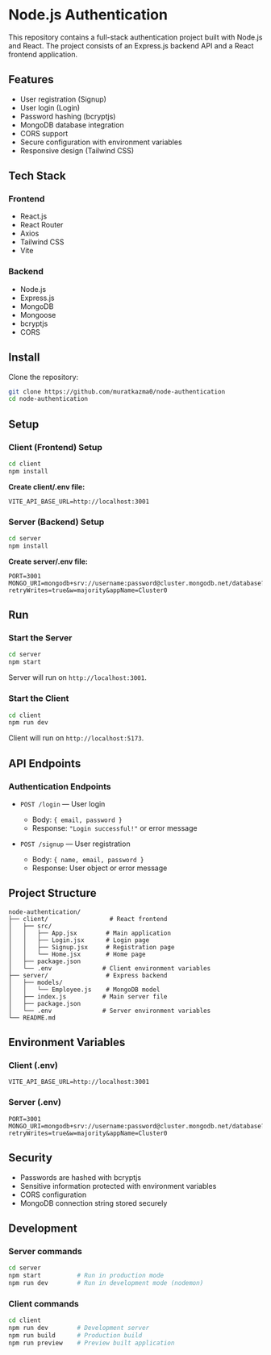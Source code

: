 # Node.js Authentication

This repository contains a full-stack authentication project built with Node.js and React. The project consists of an Express.js backend API and a React frontend application.

## Features

- User registration (Signup)
- User login (Login)
- Password hashing (bcryptjs)
- MongoDB database integration
- CORS support
- Secure configuration with environment variables
- Responsive design (Tailwind CSS)

## Tech Stack

### Frontend

- React.js
- React Router
- Axios
- Tailwind CSS
- Vite

### Backend

- Node.js
- Express.js
- MongoDB
- Mongoose
- bcryptjs
- CORS

## Install

Clone the repository:

```bash
git clone https://github.com/muratkazma0/node-authentication
cd node-authentication
```

## Setup

### Client (Frontend) Setup

```bash
cd client
npm install
```

**Create client/.env file:**

```env
VITE_API_BASE_URL=http://localhost:3001
```

### Server (Backend) Setup

```bash
cd server
npm install
```

**Create server/.env file:**

```env
PORT=3001
MONGO_URI=mongodb+srv://username:password@cluster.mongodb.net/database?retryWrites=true&w=majority&appName=Cluster0
```

## Run

### Start the Server

```bash
cd server
npm start
```

Server will run on `http://localhost:3001`.

### Start the Client

```bash
cd client
npm run dev
```

Client will run on `http://localhost:5173`.

## API Endpoints

### Authentication Endpoints

- `POST /login` — User login

  - Body: `{ email, password }`
  - Response: `"Login successful!"` or error message

- `POST /signup` — User registration
  - Body: `{ name, email, password }`
  - Response: User object or error message

## Project Structure

```
node-authentication/
├── client/                 # React frontend
│   ├── src/
│   │   ├── App.jsx        # Main application
│   │   ├── Login.jsx      # Login page
│   │   ├── Signup.jsx     # Registration page
│   │   └── Home.jsx       # Home page
│   ├── package.json
│   └── .env              # Client environment variables
├── server/                # Express backend
│   ├── models/
│   │   └── Employee.js    # MongoDB model
│   ├── index.js          # Main server file
│   ├── package.json
│   └── .env              # Server environment variables
└── README.md
```

## Environment Variables

### Client (.env)

```env
VITE_API_BASE_URL=http://localhost:3001
```

### Server (.env)

```env
PORT=3001
MONGO_URI=mongodb+srv://username:password@cluster.mongodb.net/database?retryWrites=true&w=majority&appName=Cluster0
```

## Security

- Passwords are hashed with bcryptjs
- Sensitive information protected with environment variables
- CORS configuration
- MongoDB connection string stored securely

## Development

### Server commands

```bash
cd server
npm start          # Run in production mode
npm run dev        # Run in development mode (nodemon)
```

### Client commands

```bash
cd client
npm run dev        # Development server
npm run build      # Production build
npm run preview    # Preview built application
```
